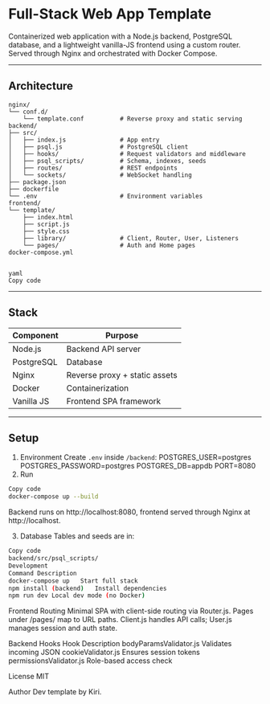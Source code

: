 # Full-Stack Web App Template

Containerized web application with a Node.js backend, PostgreSQL database, and a lightweight vanilla-JS frontend using a custom router. Served through Nginx and orchestrated with Docker Compose.

---

## Architecture

```text
nginx/
└── conf.d/
    └── template.conf          # Reverse proxy and static serving
backend/
├── src/
│   ├── index.js               # App entry
│   ├── psql.js                # PostgreSQL client
│   ├── hooks/                 # Request validators and middleware
│   ├── psql_scripts/          # Schema, indexes, seeds
│   ├── routes/                # REST endpoints
│   └── sockets/               # WebSocket handling
├── package.json
├── dockerfile
└── .env                       # Environment variables
frontend/
└── template/
    ├── index.html
    ├── script.js
    ├── style.css
    ├── library/               # Client, Router, User, Listeners
    └── pages/                 # Auth and Home pages
docker-compose.yml


yaml
Copy code

```
---

## Stack

| Component  | Purpose                  |
|-------------|--------------------------|
| Node.js     | Backend API server       |
| PostgreSQL  | Database                 |
| Nginx       | Reverse proxy + static assets |
| Docker      | Containerization         |
| Vanilla JS  | Frontend SPA framework   |

---

## Setup

1. Environment
Create `.env` inside `/backend`:
POSTGRES_USER=postgres
POSTGRES_PASSWORD=postgres
POSTGRES_DB=appdb
PORT=8080
2. Run
```bash
Copy code
docker-compose up --build
```
Backend runs on http://localhost:8080, frontend served through Nginx at http://localhost.

3. Database
Tables and seeds are in:

```bash
Copy code
backend/src/psql_scripts/
Development
Command	Description
docker-compose up	Start full stack
npm install (backend)	Install dependencies
npm run dev	Local dev mode (no Docker)
```

Frontend Routing
Minimal SPA with client-side routing via Router.js. Pages under /pages/ map to URL paths. Client.js handles API calls; User.js manages session and auth state.

Backend Hooks
Hook	Description
bodyParamsValidator.js	Validates incoming JSON
cookieValidator.js	Ensures session tokens
permissionsValidator.js	Role-based access check

License
MIT

Author
Dev template by Kiri.